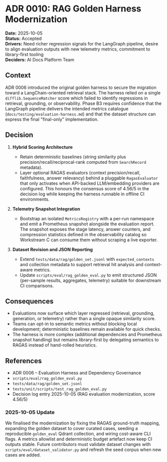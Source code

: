 # ADR 0010: RAG Golden Harness Modernization

**Date:** 2025-10-05  
**Status:** Accepted  
**Drivers:** Need richer regression signals for the LangGraph pipeline, desire to align evaluation outputs with new telemetry metrics, commitment to library-first tooling  
**Deciders:** AI Docs Platform Team

## Context

ADR 0006 introduced the original golden harness to secure the migration toward a
LangChain-oriented retrieval stack. The harness relied on a single
`difflib.SequenceMatcher` score which failed to identify regressions in
retrieval, grounding, or observability. Phase B3 requires confidence that the
LangGraph pipeline delivers the intended metrics catalogue
(`docs/testing/evaluation-harness.md`) and that the dataset structure can
express the final "final-only" implementation.

## Decision

1. **Hybrid Scoring Architecture**

   - Retain deterministic baselines (string similarity plus
     precision/recall/reciprocal-rank computed from `SearchRecord` metadata).
   - Layer optional RAGAS evaluators (context precision/recall, faithfulness,
     answer relevancy) behind a pluggable `RagasEvaluator` that only activates
     when API-backed LLM/embedding providers are configured. This honours the
     consensus score of 4.56/5 in the decision log while keeping the harness
     runnable in offline CI environments.

2. **Telemetry Snapshot Integration**

   - Bootstrap an isolated `MetricsRegistry` with a per-run namespace and emit a
     Prometheus snapshot alongside the evaluation report. The snapshot exposes
     the stage latency, answer counters, and compression statistics defined in
     the observability catalog so Workstream C can consume them without scraping
     a live exporter.

3. **Dataset Revision and JSON Reporting**
   - Extend `tests/data/rag/golden_set.jsonl` with `expected_contexts` and
     collection metadata to support retrieval hit analysis and context-aware
     metrics.
   - Update `scripts/eval/rag_golden_eval.py` to emit structured JSON (per-sample
     results, aggregates, telemetry) suitable for downstream CI comparisons.

## Consequences

- Evaluations now surface which layer regressed (retrieval, grounding,
  generation, or telemetry) rather than a single opaque similarity score.
- Teams can opt-in to semantic metrics without blocking local development;
  deterministic baselines remain available for quick checks.
- The harness is more complex (additional dependencies and Prometheus snapshot
  handling) but remains library-first by delegating semantics to RAGAS instead of
  hand-rolled heuristics.

## References

- ADR 0006 – Evaluation Harness and Dependency Governance
- `scripts/eval/rag_golden_eval.py`
- `tests/data/rag/golden_set.jsonl`
- `tests/unit/scripts/test_rag_golden_eval.py`
- Decision log entry 2025-10-05 (RAG evaluation modernization, score 4.56/5)

### 2025-10-05 Update

We finalised the modernization by fixing the RAGAS ground-truth mapping, expanding the golden dataset to cover curated cases, seeding a reproducible `golden_eval`
Qdrant collection, and wiring cost-aware CLI flags. A metrics allowlist and deterministic budget artefact now keep CI outputs stable. Future contributors must validate dataset
changes with `scripts/eval/dataset_validator.py` and refresh the seed corpus when new cases are added.
